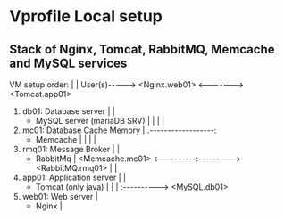 # Vprofile Local setup

## Stack of Nginx, Tomcat, RabbitMQ, Memcache and MySQL services

VM setup order:                         |
                                        |     User(s)-----> <Nginx.web01> <-------> <Tomcat.app01> 
1. db01: Database server                |                                                  |
   - MySQL server (mariaDB SRV)         |                                                  |
                                        |                                                  |
2. mc01: Database Cache Memory          |                               .------------------:
   - Memcache                           |                               |
                                        |                               |
3. rmq01: Message Broker                |                               |
   - RabbitMq                           |     <Memcache.mc01> <---------:---------> <RabbitMQ.rmq01>
                                        |            |
4. app01: Application server            |            |
   - Tomcat (only java)                 |            |
                                        |            :----------> <MySQL.db01>
5. web01: Web server                    |
   - Nginx                              |
